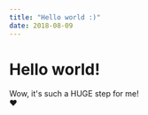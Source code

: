```yaml
---
title: "Hello world :)"
date: 2018-08-09
---
```

# Hello world!
Wow, it's such a HUGE step for me!  
:heart:
